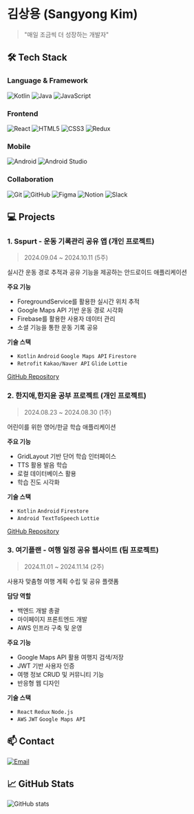 # 김상용 (Sangyong Kim)
> "매일 조금씩 더 성장하는 개발자"

## 🛠 Tech Stack
### Language & Framework
![Kotlin](https://img.shields.io/badge/-Kotlin-7F52FF?style=flat&logo=kotlin&logoColor=white)
![Java](https://img.shields.io/badge/-Java-007396?style=flat&logo=java&logoColor=white)
![JavaScript](https://img.shields.io/badge/-JavaScript-F7DF1E?style=flat&logo=javascript&logoColor=black)

### Frontend
![React](https://img.shields.io/badge/-React-61DAFB?style=flat&logo=react&logoColor=black)
![HTML5](https://img.shields.io/badge/-HTML5-E34F26?style=flat&logo=html5&logoColor=white)
![CSS3](https://img.shields.io/badge/-CSS3-1572B6?style=flat&logo=css3)
![Redux](https://img.shields.io/badge/-Redux-764ABC?style=flat&logo=redux)

### Mobile
![Android](https://img.shields.io/badge/-Android-3DDC84?style=flat&logo=android&logoColor=white)
![Android Studio](https://img.shields.io/badge/-Android%20Studio-3DDC84?style=flat&logo=android-studio&logoColor=white)

### Collaboration
![Git](https://img.shields.io/badge/-Git-F05032?style=flat&logo=git&logoColor=white)
![GitHub](https://img.shields.io/badge/-GitHub-181717?style=flat&logo=github)
![Figma](https://img.shields.io/badge/-Figma-F24E1E?style=flat&logo=figma&logoColor=white)
![Notion](https://img.shields.io/badge/-Notion-000000?style=flat&logo=notion)
![Slack](https://img.shields.io/badge/-Slack-4A154B?style=flat&logo=slack)

## 💻 Projects

### 1. Sspurt - 운동 기록관리 공유 앱 (개인 프로젝트)
> 2024.09.04 ~ 2024.10.11 (5주)

실시간 운동 경로 추적과 공유 기능을 제공하는 안드로이드 애플리케이션

**주요 기능**
- ForegroundService를 활용한 실시간 위치 추적
- Google Maps API 기반 운동 경로 시각화
- Firebase를 활용한 사용자 데이터 관리
- 소셜 기능을 통한 운동 기록 공유

**기술 스택**
- `Kotlin` `Android` `Google Maps API` `Firestore`
- `Retrofit` `Kakao/Naver API` `Glide` `Lottie`

[GitHub Repository](https://github.com/kisayo11/Sspurt)

### 2. 한지애,한지윤 공부 프로젝트 (개인 프로젝트)
> 2024.08.23 ~ 2024.08.30 (1주)

어린이를 위한 영어/한글 학습 애플리케이션

**주요 기능**
- GridLayout 기반 단어 학습 인터페이스
- TTS 활용 발음 학습
- 로컬 데이터베이스 활용
- 학습 진도 시각화

**기술 스택**
- `Kotlin` `Android` `Firestore`
- `Android TextToSpeech` `Lottie`

[GitHub Repository](https://github.com/kisayo11/LearnByJiaeJiyoon)

### 3. 여기플랜 - 여행 일정 공유 웹사이트 (팀 프로젝트)
> 2024.11.01 ~ 2024.11.14 (2주)

사용자 맞춤형 여행 계획 수립 및 공유 플랫폼

**담당 역할**
- 백엔드 개발 총괄
- 마이페이지 프론트엔드 개발
- AWS 인프라 구축 및 운영

**주요 기능**
- Google Maps API 활용 여행지 검색/저장
- JWT 기반 사용자 인증
- 여행 정보 CRUD 및 커뮤니티 기능
- 반응형 웹 디자인

**기술 스택**
- `React` `Redux` `Node.js`
- `AWS` `JWT` `Google Maps API`


## 📫 Contact
[![Email](https://img.shields.io/badge/-Email-EA4335?style=flat&logo=gmail&logoColor=white)](mailto:sangyong.kimm@gmail.com)

## 📈 GitHub Stats
![GitHub stats](https://github-readme-stats.vercel.app/api?username=kisayo11&show_icons=true&theme=radical)
